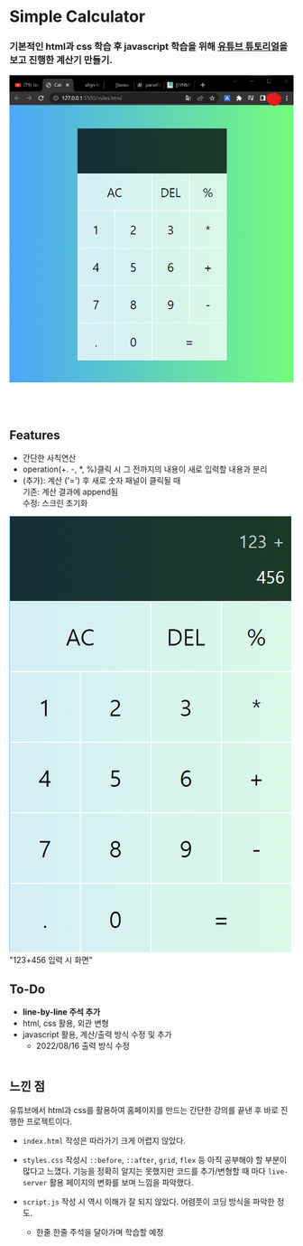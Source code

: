 # Simple Calculator

### 기본적인 html과 css 학습 후 javascript 학습을 위해 [유튜브 튜토리얼](https://www.youtube.com/watch?v=j59qQ7YWLxw)을 보고 진행한 계산기 만들기.
![entire image](images/calc_1.png)

<br><br>

## Features
- 간단한 사칙연산
- operation(+. -, *, %)클릭 시 그 전까지의 내용이 새로 입력할 내용과 분리
- (추가): 계산 ('=') 후 새로 숫자 패널이 클릭될 때  
기존: 계산 결과에 append됨  
수정: 스크린 초기화  

![calc_separation](images/calc_2.png)  
"123+456 입력 시 화면"


## To-Do
- **line-by-line 주석 추가**
- html, css 활용, 외관 변형
- javascript 활용, 계산/출력 방식 수정 및 추가  
    - 2022/08/16 출력 방식 수정
<br><br>

## 느낀 점
유튜브에서 html과 css를 활용하여 홈페이지를 만드는 간단한 강의를 끝낸 후 바로 진행한 프로젝트이다.  

- `index.html` 작성은 따라가기 크게 어렵지 않았다.

- `styles.css` 작성시 `::before`, `::after`, `grid`, `flex` 등 아직 공부해야 할 부분이 많다고 느꼈다. 기능을 정확히 알지는 못했지만 코드를 추가/변형할 때 마다 `live-server` 활용 페이지의 변화를 보며 느낌을 파악했다.
- `script.js` 작성 시 역시 이해가 잘 되지 않았다. 어렴풋이 코딩 방식을 파악한 정도.
    - 한줄 한줄 주석을 달아가며 학습할 예정
